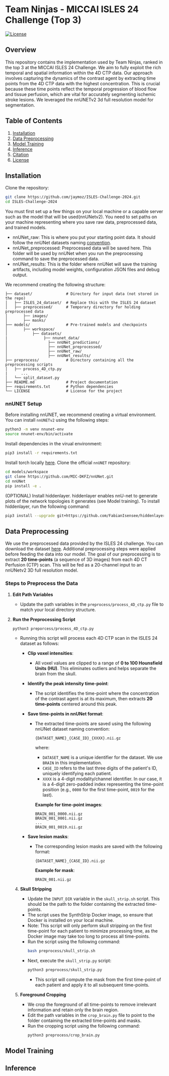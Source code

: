 # Team Ninjas - MICCAI ISLES 24 Challenge (Top 3)

[![License](https://img.shields.io/badge/license-MIT-green)](LICENSE)

## Overview

This repository contains the implementation used by Team Ninjas, ranked in the top 3 at the MICCAI ISLES 24 Challenge. We aim to fully exploit the rich temporal and spatial information within the 4D CTP data. Our approach involves capturing the dynamics of the contrast agent by extracting time points from the 4D CTP data with the highest concentration. This is crucial because these time points reflect the temporal progression of blood flow and tissue perfusion, which are vital for accurately segmenting ischemic stroke lesions. We leveraged the nnUNETv2 3d full resolution model for segmentation.

## Table of Contents
1. [Installation](#installation)
2. [Data Preprocessing](#data-preprocessing)
3. [Model Training](#model-training)
4. [Inference](#inference)
5. [Citation](#citation)
6. [License](#license)

## Installation

Clone the repository:
```bash
git clone https://github.com/jaymoz/ISLES-Challenge-2024.git
cd ISLES-Challenge-2024
```
You must first set up a few things on your local machine or a capable server such as the model that will be used(nnUNetv2). You need to set paths on your machine representing where you save raw data, preprocessed data, and trained models.
* nnUNet_raw: This is where you put your starting point data. It should follow the nnUNet datasets naming [convention](https://github.com/MIC-DKFZ/nnUNet/blob/master/documentation/dataset_format.md).
* nnUNet_preprocessed: Preprocessed data will be saved here. This folder will be used by nnUNet when you run the preprocessing command to save the preprocessed data.
* nnUNet_results: This is the folder where nnUNet will save the training artifacts, including model weights, configuration JSON files and debug output.

We recommend creating the following structure:

```
├── dataset/               # Directory for input data (not stored in the repo)
│   ├── ISLES_24_dataset/  # Replace this with the ISLES 24 dataset
│   ├── preprocessed/      # Temporary directory for holding preprocessed data
│       ├── images/
│       ├── masks/
├── models/                # Pre-trained models and checkpoints
│       ├── workspace/
│           ├── datasets/
|                ├── nnunet_data/
│                  ├── nnUNet_predictions/
│                  ├── nnUNet_preprocessed/
│                  ├── nnUNet_raw/
│                  ├── nnUNet_results/
├── preprocess/            # Directory containing all the preprocessing scripts
│   ├── process_4D_ctp.py
|      ...
│   └── split_dataset.py  
├── README.md              # Project documentation
├── requirements.txt       # Python dependencies
└── LICENSE                # License for the project
```

### nnUNET Setup
Before installing nnUNET, we recommend creating a virtual environment. You can install `nnUNETv2` using the following steps:

```bash
python3 -m venv nnunet-env
source nnunet-env/bin/activate
```
Install dependencies in the virual environment:
```bash
pip3 install -r requirements.txt
```

Install torch locally [here](https://pytorch.org/get-started/locally/).
Clone the official `nnUNET` repository:
```bash
cd models/workspace
git clone https://github.com/MIC-DKFZ/nnUNet.git
cd nnUNet
pip install -e .
```
(OPTIONAL) Install hiddenlayer. hiddenlayer enables nnU-net to generate plots of the network topologies it generates (see Model training). To install hiddenlayer, run the following command:
```bash
pip3 install --upgrade git+https://github.com/FabianIsensee/hiddenlayer.git
```

## Data Preprocessing

We use the preprocessed data provided by the ISLES 24 challenge. You can download the dataset [here](https://isles-24.grand-challenge.org/dataset/). Additional preprocessing steps were applied before feeding the data into our model. The goal of our preprocessing is to extract **20 time-points** (a sequence of 3D images) from each 4D CT Perfusion (CTP) scan. This will be fed as a 20-channel input to an nnUNetv2 3D full resolution model.

### Steps to Preprocess the Data

1. **Edit Path Variables**
   - Update the path variables in the `preprocess/process_4D_ctp.py` file to match your local directory structure.

2. **Run the Preprocessing Script**
   ```bash
   python3 preporcess/process_4D_ctp.py
   ```
   - Running this script will process each 4D CTP scan in the ISLES 24 dataset as follows:
     - **Clip voxel intensities**: 
       - All voxel values are clipped to a range of **0 to 100 Hounsfield Units (HU)**. This eliminates outliers and helps separate the brain from the skull.
     - **Identify the peak intensity time-point**: 
       - The script identifies the time-point where the concentration of the contrast agent is at its maximum, then extracts **20 time-points** centered around this peak.
     - **Save time-points in nnUNet format**:
       - The extracted time-points are saved using the following nnUNet dataset naming convention:
         ```
         {DATASET_NAME}_{CASE_ID}_{XXXX}.nii.gz
         ```
         where:
         - `DATASET_NAME` is a unique identifier for the dataset. We use `BRAIN` in this implementation.
         - `CASE_ID` refers to the last three digits of the patient's ID, uniquely identifying each patient.
         - `XXXX` is a 4-digit modality/channel identifier. In our case, it is a 4-digit zero-padded index representing the time-point position (e.g., `0000` for the first time-point, `0019` for the last).
   
         **Example for time-point images**:
         ```
         BRAIN_001_0000.nii.gz
         BRAIN_001_0001.nii.gz
         ...
         BRAIN_001_0019.nii.gz
         ```

     - **Save lesion masks**:
       - The corresponding lesion masks are saved with the following format:
         ```
         {DATASET_NAME}_{CASE_ID}.nii.gz
         ```

         **Example for mask**:
         ```
         BRAIN_001.nii.gz
         ```
   4. **Skull Stripping**
      - Update the `INPUT_DIR` variable in the `skull_strip.sh` script. This should be the path to the folder containing the extracted time-points.
      - The script uses the SynthStrip Docker image, so ensure that Docker is installed on your local machine.
      - Note: This script will only perform skull stripping on the first time-point for each patient to minimize processing time, as the Docker image may take too long to process all time-points.
      - Run the script using the following command:
        ```bash
        bash preprocess/skull_strip.sh
        ```
      - Next, execute the `skull_strip.py` script:
        ```bash
        python3 preprocess/skull_strip.py
        ```
        - This script will compute the mask from the first time-point of each patient and apply it to all subsequent time-points.
   
   5. **Foreground Cropping**
      - We crop the foreground of all time-points to remove irrelevant information and retain only the brain region.
      - Edit the path variables in the `crop_brain.py` file to point to the folder containing the extracted time-points and masks.
      - Run the cropping script using the following command:
        ```bash
        python3 preprocess/crop_brain.py
        ```
        
## Model Training

## Inference


